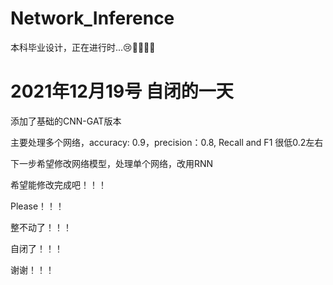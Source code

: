 # Network_Inference
本科毕业设计，正在进行时...😢🤢💕💕💕
# 2021年12月19号  自闭的一天
添加了基础的CNN-GAT版本

主要处理多个网络，accuracy: 0.9，precision：0.8, Recall and F1 很低0.2左右

下一步希望修改网络模型，处理单个网络，改用RNN

希望能修改完成吧！！！

Please！！！

整不动了！！！

自闭了！！！

谢谢！！！
